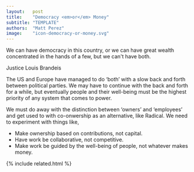 ```yaml
---
layout:   post
title:    "Democracy <em>or</em> Money"
subtitle: "TEMPLATE"
authors:  "Matt Perez"
image:    "icon-democracy-or-money.svg"
---
```


<div style='display:none; '>
 <p>Democracy for all <em>or</em> accumulated power for a handful?</p>
</div>

<div class="_citation" >
 <p>We can have democracy in this country, or we can have great wealth concentrated in the hands of a few, but we can't have both.</p>
 <p id="_signature">Justice Louis Brandeis</p>
</div>
<p>The US and Europe have managed to do &lsquo;both&rsquo; with a slow back and forth between political parties. We may have to continue with the back and forth for a while, but eventually people and their well-being must be the highest priority of any system that comes to power.</p>
<p>We must do away with the distinction between &lsquo;owners&rsquo; and &lsquo;employees&rsquo; and get used to with co-onwership as an alternative, like Radical. We need to experiment with things like,</p>
 <ul>
  <li>Make ownership based on contributions, not capital.</li>
  <li>Have work be collaborative, not competitive.</li>
  <li>Make work be guided by the well-being of people, not whatever makes money.</li>
 </ul>

{% include related.html %}